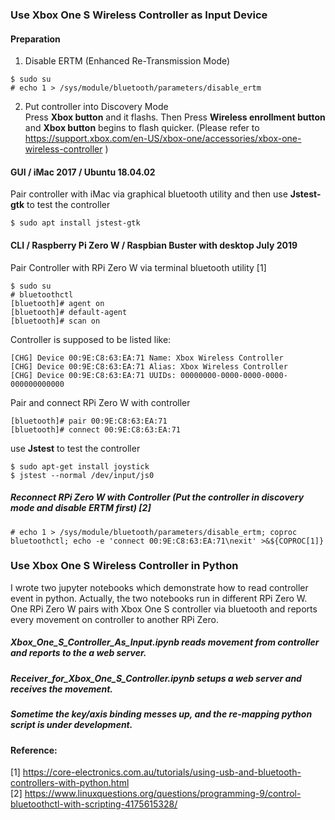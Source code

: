 ### Use Xbox One S Wireless Controller as Input Device
#### Preparation
1) Disable ERTM (Enhanced Re-Transmission Mode)
```
$ sudo su
# echo 1 > /sys/module/bluetooth/parameters/disable_ertm
```
2) Put controller into Discovery Mode <br>
Press <b>Xbox button</b> and it flashs. Then Press <b>Wireless enrollment button</b> and <b>Xbox button</b> begins to flash quicker. (Please refer to https://support.xbox.com/en-US/xbox-one/accessories/xbox-one-wireless-controller )
#### GUI / iMac 2017 / Ubuntu 18.04.02
Pair controller with iMac via graphical bluetooth utility and then use <b>Jstest-gtk</b> to test the controller 
```
$ sudo apt install jstest-gtk 
```
#### CLI / Raspberry Pi Zero W / Raspbian Buster with desktop July 2019
Pair Controller with RPi Zero W via terminal bluetooth utility [1]
```
$ sudo su
# bluetoothctl
[bluetooth]# agent on
[bluetooth]# default-agent
[bluetooth]# scan on
```
Controller is supposed to be listed like:
```
[CHG] Device 00:9E:C8:63:EA:71 Name: Xbox Wireless Controller
[CHG] Device 00:9E:C8:63:EA:71 Alias: Xbox Wireless Controller
[CHG] Device 00:9E:C8:63:EA:71 UUIDs: 00000000-0000-0000-0000-000000000000
```
Pair and connect RPi Zero W with controller
```
[bluetooth]# pair 00:9E:C8:63:EA:71
[bluetooth]# connect 00:9E:C8:63:EA:71
```
use <b>Jstest</b> to test the controller 
```
$ sudo apt-get install joystick
$ jstest --normal /dev/input/js0
```
##### Reconnect RPi Zero W with Controller (Put the controller in discovery mode and disable ERTM first) [2]
```
# echo 1 > /sys/module/bluetooth/parameters/disable_ertm; coproc bluetoothctl; echo -e 'connect 00:9E:C8:63:EA:71\nexit' >&${COPROC[1]}
```

### Use Xbox One S Wireless Controller in Python
I wrote two jupyter notebooks which demonstrate how to read controller event in python. Actually, the two notebooks run in different RPi Zero W. One RPi Zero W pairs with Xbox One S controller via bluetooth and reports every movement on controller to another RPi Zero. <br>
##### Xbox_One_S_Controller_As_Input.ipynb reads movement from controller and reports to the a web server.
##### Receiver_for_Xbox_One_S_Controller.ipynb setups a web server and receives the movement.
##### Sometime the key/axis binding messes up, and the re-mapping python script is under development.

#### Reference: <br>
[1] https://core-electronics.com.au/tutorials/using-usb-and-bluetooth-controllers-with-python.html <br>
[2] https://www.linuxquestions.org/questions/programming-9/control-bluetoothctl-with-scripting-4175615328/
